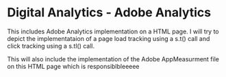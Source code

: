 # Digital Analytics - Adobe Analytics
<p>This includes Adobe Analytics implementation on a HTML page. I will try to depict the implementataion of a page load tracking using a s.t() call and click tracking using a s.tl() call.
 <p>
 <p> This will also include the implementation of the Adobe AppMeasurment file on this HTML page which is responsiblbleeeee
